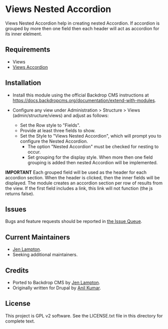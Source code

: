 
Views Nested Accordion
======================

Views Nested Accordion help in creating nested Accordion. If accordion is
grouped by more then one field then each header will act as accordion for its
inner elelment.

Requirements
------------

  * Views
  * [Views Accordion](https://github.com/backdrop-contrib/views_accordion)


Installation
------------

- Install this module using the official Backdrop CMS instructions at
  https://docs.backdropcms.org/documentation/extend-with-modules.

- Configure any view under Administration > Structure > Views
  (admin/structure/views) and adjust as follows:
  * Set the Row style to "Fields".
  * Provide at least three fields to show.
  * Set the Style to "Views Nested Accordion", which will prompt you to
    configure the Nested Accordion.
    - The option "Nested Accordion" must be checked for nesting to occur.
    - Set grouping for the display style. When more then one field grouping is
      added then nested Accordion will be implemented.

**IMPORTANT**
Each grouped field will be used as the header for each accordion section. When
the header is clicked, then the inner fields will be displayed. The module
creates an accordion section per row of results from the view. If the first
field includes a link, this link will not function (the js returns false).


Issues
------

Bugs and feature requests should be reported in [the Issue Queue](https://github.com/backdrop-contrib/views_nested_accordion/issues).


Current Maintainers
-------------------

- [Jen Lampton](https://github.com/jenlampton).
- Seeking additional maintainers.


Credits
-------

- Ported to Backdrop CMS by [Jen Lampton](https://github.com/jenlampton).
- Originally written for Drupal by [Anil Kumar](https://www.drupal.org/u/anil280988).


License
-------

This project is GPL v2 software.
See the LICENSE.txt file in this directory for complete text.

